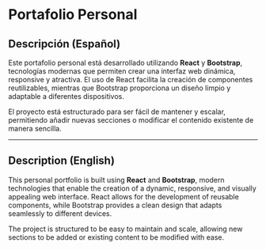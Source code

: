 # Portafolio Personal

## Descripción (Español)

Este portafolio personal está desarrollado utilizando **React** y **Bootstrap**, tecnologías modernas que permiten crear una interfaz web dinámica, responsive y atractiva. El uso de React facilita la creación de componentes reutilizables, mientras que Bootstrap proporciona un diseño limpio y adaptable a diferentes dispositivos.

El proyecto está estructurado para ser fácil de mantener y escalar, permitiendo añadir nuevas secciones o modificar el contenido existente de manera sencilla.

---

## Description (English)

This personal portfolio is built using **React** and **Bootstrap**, modern technologies that enable the creation of a dynamic, responsive, and visually appealing web interface. React allows for the development of reusable components, while Bootstrap provides a clean design that adapts seamlessly to different devices.

The project is structured to be easy to maintain and scale, allowing new sections to be added or existing content to be modified with ease.
